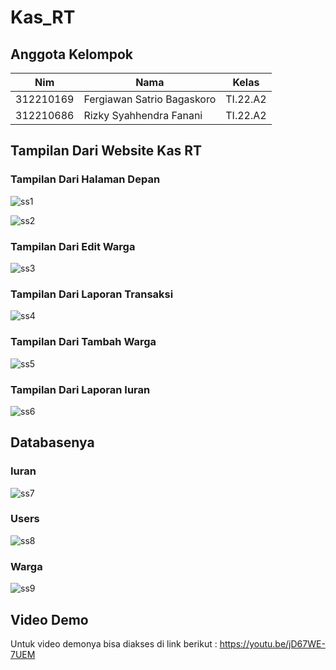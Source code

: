 # Kas_RT

## Anggota Kelompok
| Nim  | Nama | Kelas | 
| ------------- | ------------- | ------------- |
| 312210169 | Fergiawan Satrio Bagaskoro | TI.22.A2  |
| 312210686 | Rizky Syahhendra Fanani | TI.22.A2  |


## Tampilan Dari Website Kas RT

### Tampilan Dari Halaman Depan
![ss1](https://github.com/FsBagaskorooooo/Kas_RT/assets/130354090/d00c3d79-18c5-4592-b878-719c51257cf3)

![ss2](https://github.com/FsBagaskorooooo/Kas_RT/assets/130354090/cde278cc-2ee7-4ff6-a0ef-738eae91aed9)

### Tampilan Dari Edit Warga
![ss3](https://github.com/FsBagaskorooooo/Kas_RT/assets/130354090/62b5e4a1-393f-4e8f-9035-405d6de0cb28)

### Tampilan Dari Laporan Transaksi
![ss4](https://github.com/FsBagaskorooooo/Kas_RT/assets/130354090/15683133-24cf-4867-9441-09e76db4cd78)

### Tampilan Dari Tambah Warga
![ss5](https://github.com/FsBagaskorooooo/Kas_RT/assets/130354090/de648578-c49a-45b5-859c-2ec22cc3df5a)

### Tampilan Dari Laporan Iuran
![ss6](https://github.com/FsBagaskorooooo/Kas_RT/assets/130354090/395e71ed-fb4d-47ec-b0f1-a3129cbb86df)

## Databasenya

### Iuran
![ss7](https://github.com/FsBagaskorooooo/Kas_RT/assets/130354090/bec3999b-ee47-405e-b4eb-ef25dba69fa2)

### Users
![ss8](https://github.com/FsBagaskorooooo/Kas_RT/assets/130354090/3eed6c76-b480-436f-b3b5-fb80752015f9)

### Warga
![ss9](https://github.com/FsBagaskorooooo/Kas_RT/assets/130354090/8ad8f563-0ad6-4772-afa9-0c9b437e82fe)


## Video Demo
Untuk video demonya bisa diakses di link berikut :
https://youtu.be/jD67WE-7UEM










